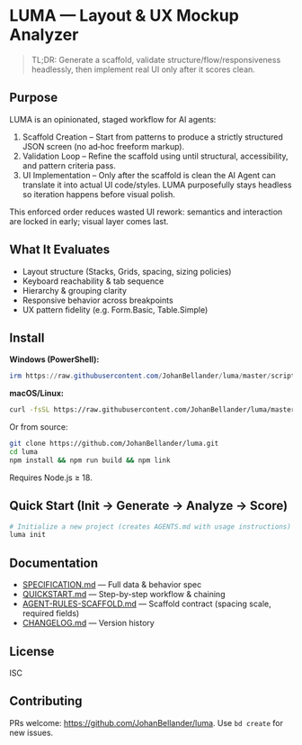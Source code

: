 # LUMA — Layout & UX Mockup Analyzer

> TL;DR: Generate a scaffold, validate structure/flow/responsiveness headlessly, then implement real UI only after it scores clean.

## Purpose
LUMA is an opinionated, staged workflow for AI agents:

1. Scaffold Creation – Start from patterns to produce a strictly structured JSON screen (no ad‑hoc freeform markup).
2. Validation Loop – Refine the scaffold using until structural, accessibility, and pattern criteria pass.
3. UI Implementation – Only after the scaffold is clean the AI Agent can translate it into actual UI code/styles. LUMA purposefully stays headless so iteration happens before visual polish.

This enforced order reduces wasted UI rework: semantics and interaction are locked in early; visual layer comes last.

## What It Evaluates

- Layout structure (Stacks, Grids, spacing, sizing policies)
- Keyboard reachability & tab sequence
- Hierarchy & grouping clarity
- Responsive behavior across breakpoints
- UX pattern fidelity (e.g. Form.Basic, Table.Simple)

## Install

**Windows (PowerShell):**
```powershell
irm https://raw.githubusercontent.com/JohanBellander/luma/master/scripts/install.ps1 | iex
```
**macOS/Linux:**
```bash
curl -fsSL https://raw.githubusercontent.com/JohanBellander/luma/master/scripts/install.sh | bash
```
Or from source:
```bash
git clone https://github.com/JohanBellander/luma.git
cd luma
npm install && npm run build && npm link
```
Requires Node.js ≥ 18.

## Quick Start (Init → Generate → Analyze → Score)

```powershell
# Initialize a new project (creates AGENTS.md with usage instructions)
luma init
```

## Documentation

- [SPECIFICATION.md](./SPECIFICATION.md) — Full data & behavior spec
- [QUICKSTART.md](./QUICKSTART.md) — Step-by-step workflow & chaining
- [AGENT-RULES-SCAFFOLD.md](./AGENT-RULES-SCAFFOLD.md) — Scaffold contract (spacing scale, required fields)
- [CHANGELOG.md](./CHANGELOG.md) — Version history

## License

ISC

## Contributing

PRs welcome: https://github.com/JohanBellander/luma. Use `bd create` for new issues.

